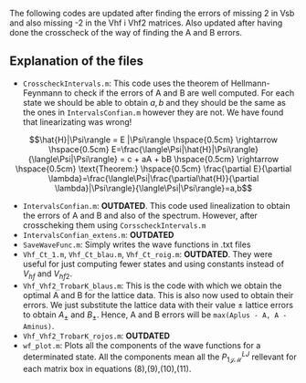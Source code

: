 The following codes are updated after finding the errors of missing 2 in Vsb and also missing -2 in the Vhf i Vhf2 matrices. Also updated after having done the crosscheck of the way of finding the A and B errors.
## Explanation of the files
- `CrosscheckIntervals.m`: This code uses the theorem of Hellmann-Feynmann to check if the errors of A and B are well computed. For each state we should be able to obtain $a,b$ and they should be the same as the ones in `IntervalsConfian.m` however they are not. We have found that linearizating was wrong!
 
$$\hat{H}|\Psi\rangle = E |\Psi\rangle \hspace{0.5cm} \rightarrow \hspace{0.5cm} E=\frac{\langle\Psi|\hat{H}|\Psi\rangle}{\langle\Psi|\Psi\rangle} = c + aA + bB \hspace{0.5cm} \rightarrow \hspace{0.5cm} \text{Theorem:} \hspace{0.5cm} \frac{\partial E}{\partial \lambda}=\frac{\langle\Psi|\frac{\partial\hat{H}}{\partial \lambda}|\Psi\rangle}{\langle\Psi|\Psi\rangle}=a,b$$

- `IntervalsConfian.m`: **OUTDATED**. This code used linealization to obtain the errors of A and B and also of the spectrum. However, after crosscheking them using `CorsscheckIntervals.m`
- `IntervalsConfian_extens.m`: **OUTDATED**
- `SaveWaveFunc.m`: Simply writes the wave functions in .txt files
- `Vhf_Ct_1.m`, `Vhf_Ct_blau.m`, `Vhf_Ct_roig.m`: **OUTDATED**. They were useful for just computing fewer states and using constants instead of $V_{hf}$ and $V_{hf2}$.
- `Vhf_Vhf2_TrobarK_blaus.m`: This is the code with which we obtain the optimal A and B for the lattice data. This is also now used to obtain their errors. We just substitute the lattice data with their value $\pm$ lattice errors to obtain $A_\pm$ and $B_\pm$. Hence, A and B errors will be `max(Aplus - A, A - Aminus)`.
- `Vhf_Vhf2_TrobarK_rojos.m`: **OUTDATED**
- `wf_plot.m`: Plots all the components of the wave functions for a determinated state. All the components mean all the $P^{LJ}_{1\mathcal{J}\mathcal{M}}$ rellevant for each matrix box in equations (8),(9),(10),(11).
